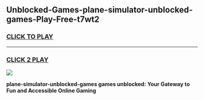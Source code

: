 
## Unblocked-Games-plane-simulator-unblocked-games-Play-Free-t7wt2
<h3>
<a href="https://premium76.site?title=plane-simulator-unblocked-games&ref=18A1">CLICK TO PLAY</a></h3>
<hr>

<h3>
<a href="https://premium76.site?title=plane-simulator-unblocked-games&ref=18A1">CLICK 2 PLAY</a>
  
</h3>

<a href="https://premium76.site?title=plane-simulator-unblocked-games&ref=18A1"><img src="https://clearcache.store/games.png"></a>


**plane-simulator-unblocked-games games unblocked: Your Gateway to Fun and Accessible Online Gaming**
